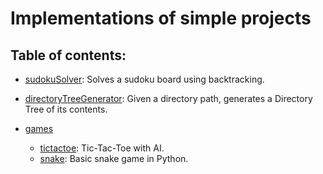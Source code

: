 # Implementations of simple projects

## Table of contents:

- [sudokuSolver](sudokuSolver): Solves a sudoku board using backtracking.

- [directoryTreeGenerator](directoryTreeGenerator): Given a directory path, generates a Directory Tree of its contents.

- [games](games)
  - [tictactoe](games/tictactoe): Tic-Tac-Toe with AI.
  - [snake](games/snake): Basic snake game in Python.
